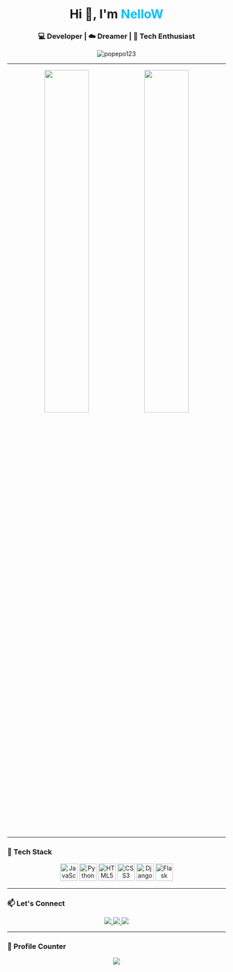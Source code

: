 <h1 align="center">Hi 👋, I'm <span style="color:#00BFFF">NelloW</span></h1>
<h3 align="center">💻 Developer | ☁️ Dreamer | 🚀 Tech Enthusiast</h3>

<p align="center">
  <img src="https://komarev.com/ghpvc/?username=popepo123&label=Profile%20views&color=0e75b6&style=flat" alt="popepo123" />
</p>

---

<p align="center">
  <img src="https://github-readme-stats.vercel.app/api?username=popepo123&show_icons=true&theme=tokyonight&hide_border=true" width="45%" />
  <img src="https://github-readme-stats.vercel.app/api/top-langs/?username=popepo123&layout=compact&theme=tokyonight&hide_border=true" width="45%" />
</p>

---

### 🚀 Tech Stack

<p align="center">
  <img src="https://cdn.jsdelivr.net/gh/devicons/devicon/icons/javascript/javascript-original.svg" height="40" alt="JavaScript"/>
  <img src="https://cdn.jsdelivr.net/gh/devicons/devicon/icons/python/python-original.svg" height="40" alt="Python"/>
  <img src="https://cdn.jsdelivr.net/gh/devicons/devicon/icons/html5/html5-original.svg" height="40" alt="HTML5"/>
  <img src="https://cdn.jsdelivr.net/gh/devicons/devicon/icons/css3/css3-original.svg" height="40" alt="CSS3"/>
  <img src="https://cdn.jsdelivr.net/gh/devicons/devicon/icons/django/django-original.svg" height="40" alt="Django"/>
  <img src="https://cdn.jsdelivr.net/gh/devicons/devicon/icons/flask/flask-original.svg" height="40" alt="Flask"/>
</p>

---

### 📫 Let's Connect

<p align="center">
  <a href="https://discord.gg/" target="_blank">
    <img src="https://img.shields.io/badge/Discord-7289da?style=for-the-badge&logo=discord&logoColor=white" />
  </a>
  <a href="https://instagram.com/" target="_blank">
    <img src="https://img.shields.io/badge/Instagram-E4405F?style=for-the-badge&logo=instagram&logoColor=white" />
  </a>
  <a href="https://facebook.com/" target="_blank">
    <img src="https://img.shields.io/badge/Facebook-1877F2?style=for-the-badge&logo=facebook&logoColor=white" />
  </a>
</p>

---

### 🧮 Profile Counter

<p align="center">
  <img src="https://profile-counter.glitch.me/popepo123/count.svg" />
</p>
